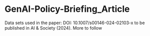 # GenAI-Policy-Briefing_Article
Data sets used in the paper: DOI: 10.1007/s00146-024-02103-x to be published in AI &amp; Society (2024). More to follow
